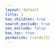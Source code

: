 ```yaml
---
layout: default
title: I
has_children: true
search_exclude: true
nav_exclude: false
has_toc: true
permalink: /cards/I/
---
```


